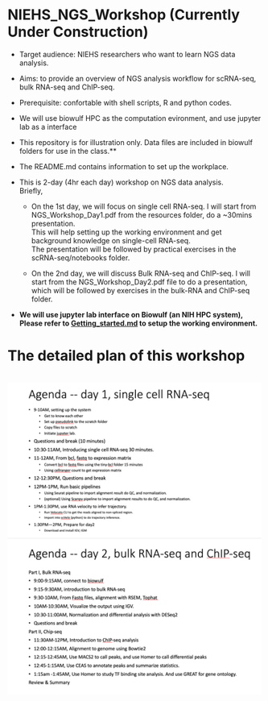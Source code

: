 # NIEHS_NGS_Workshop (Currently Under Construction)<br>
* Target audience: NIEHS researchers who want to learn NGS data analysis.
* Aims: to provide an overview of NGS analysis workflow for scRNA-seq, bulk RNA-seq and ChIP-seq. <br>
* Prerequisite: confortable with shell scripts, R and python codes.  
* We will use biowulf HPC as the computation evironment, and use jupyter lab as a interface  <br>
* This repository is for illustration only. Data files are included in biowulf folders for use in the class.**<br>
* The README.md contains information to set up the workplace. <br>

* This is 2-day (4hr each day) workshop on NGS data analysis.<br> 
Briefly, <br>

   * On the 1st day, we will focus on single cell RNA-seq. I will start from NGS_Workshop_Day1.pdf from the resources folder, do a ~30mins presentation.<br>
This will help setting up the working environment and get background knowledge on single-cell RNA-seq. <br>
The presentation will be followed by practical exercises in the scRNA-seq/notebooks folder.<br>
 
   * On the 2nd day, we will discuss Bulk RNA-seq and ChIP-seq. I will start from the NGS_Workshop_Day2.pdf file to do a presentation, which will be followed by exercises in the bulk-RNA and ChIP-seq folder. 

* **We will use jupyter lab interface on Biowulf (an NIH HPC system), Please refer to [Getting_started.md](./Getting_started.md) to setup the working environment.**

# The detailed plan of this workshop
<br>
<img src="resources/day1_agenda.png">
<br>
<img src="resources/day2_agenda.png">
